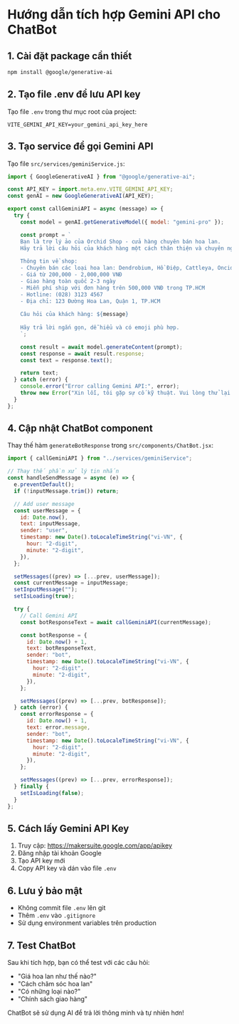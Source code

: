 # Hướng dẫn tích hợp Gemini API cho ChatBot

## 1. Cài đặt package cần thiết

```bash
npm install @google/generative-ai
```

## 2. Tạo file .env để lưu API key

Tạo file `.env` trong thư mục root của project:

```env
VITE_GEMINI_API_KEY=your_gemini_api_key_here
```

## 3. Tạo service để gọi Gemini API

Tạo file `src/services/geminiService.js`:

```javascript
import { GoogleGenerativeAI } from "@google/generative-ai";

const API_KEY = import.meta.env.VITE_GEMINI_API_KEY;
const genAI = new GoogleGenerativeAI(API_KEY);

export const callGeminiAPI = async (message) => {
  try {
    const model = genAI.getGenerativeModel({ model: "gemini-pro" });

    const prompt = `
    Bạn là trợ lý ảo của Orchid Shop - cửa hàng chuyên bán hoa lan.
    Hãy trả lời câu hỏi của khách hàng một cách thân thiện và chuyên nghiệp.
    
    Thông tin về shop:
    - Chuyên bán các loại hoa lan: Dendrobium, Hồ Điệp, Cattleya, Oncidium
    - Giá từ 200,000 - 2,000,000 VNĐ
    - Giao hàng toàn quốc 2-3 ngày
    - Miễn phí ship với đơn hàng trên 500,000 VNĐ trong TP.HCM
    - Hotline: (028) 3123 4567
    - Địa chỉ: 123 Đường Hoa Lan, Quận 1, TP.HCM
    
    Câu hỏi của khách hàng: ${message}
    
    Hãy trả lời ngắn gọn, dễ hiểu và có emoji phù hợp.
    `;

    const result = await model.generateContent(prompt);
    const response = await result.response;
    const text = response.text();

    return text;
  } catch (error) {
    console.error("Error calling Gemini API:", error);
    throw new Error("Xin lỗi, tôi gặp sự cố kỹ thuật. Vui lòng thử lại sau.");
  }
};
```

## 4. Cập nhật ChatBot component

Thay thế hàm `generateBotResponse` trong `src/components/ChatBot.jsx`:

```javascript
import { callGeminiAPI } from "../services/geminiService";

// Thay thế phần xử lý tin nhắn
const handleSendMessage = async (e) => {
  e.preventDefault();
  if (!inputMessage.trim()) return;

  // Add user message
  const userMessage = {
    id: Date.now(),
    text: inputMessage,
    sender: "user",
    timestamp: new Date().toLocaleTimeString("vi-VN", {
      hour: "2-digit",
      minute: "2-digit",
    }),
  };

  setMessages((prev) => [...prev, userMessage]);
  const currentMessage = inputMessage;
  setInputMessage("");
  setIsLoading(true);

  try {
    // Call Gemini API
    const botResponseText = await callGeminiAPI(currentMessage);

    const botResponse = {
      id: Date.now() + 1,
      text: botResponseText,
      sender: "bot",
      timestamp: new Date().toLocaleTimeString("vi-VN", {
        hour: "2-digit",
        minute: "2-digit",
      }),
    };

    setMessages((prev) => [...prev, botResponse]);
  } catch (error) {
    const errorResponse = {
      id: Date.now() + 1,
      text: error.message,
      sender: "bot",
      timestamp: new Date().toLocaleTimeString("vi-VN", {
        hour: "2-digit",
        minute: "2-digit",
      }),
    };

    setMessages((prev) => [...prev, errorResponse]);
  } finally {
    setIsLoading(false);
  }
};
```

## 5. Cách lấy Gemini API Key

1. Truy cập: https://makersuite.google.com/app/apikey
2. Đăng nhập tài khoản Google
3. Tạo API key mới
4. Copy API key và dán vào file `.env`

## 6. Lưu ý bảo mật

- Không commit file `.env` lên git
- Thêm `.env` vào `.gitignore`
- Sử dụng environment variables trên production

## 7. Test ChatBot

Sau khi tích hợp, bạn có thể test với các câu hỏi:

- "Giá hoa lan như thế nào?"
- "Cách chăm sóc hoa lan"
- "Có những loại nào?"
- "Chính sách giao hàng"

ChatBot sẽ sử dụng AI để trả lời thông minh và tự nhiên hơn!
